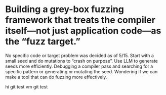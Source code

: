# Building a grey-box fuzzing framework that treats the compiler itself—not just application code—as the “fuzz target.”

No specific code or target problem was decided as of 5/15. Start with a small seed and do mutations to “crash on purpose”. Use LLM to generate seeds more efficiently. Debugging a compiler pass and searching for a specific pattern or generating or mutating the seed. Wondering if we can make a tool that can do fuzzing more effectively.

hi git test
vm git test